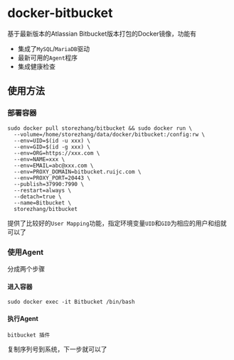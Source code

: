 # docker-bitbucket

基于最新版本的Atlassian Bitbucket版本打包的Docker镜像，功能有
- 集成了`MySQL`/`MariaDB`驱动
- 最新可用的`Agent`程序
- 集成健康检查

## 使用方法

### 部署容器

```shell
sudo docker pull storezhang/bitbucket && sudo docker run \
  --volume=/home/storezhang/data/docker/bitbucket:/config:rw \
  --env=UID=$(id -u xxx) \
  --env=GID=$(id -g xxx) \
  --env=ORG=https://xxx.com \
  --env=NAME=xxx \
  --env=EMAIL=abc@xxx.com \
  --env=PROXY_DOMAIN=bitbucket.ruijc.com \
  --env=PROXY_PORT=20443 \
  --publish=37990:7990 \
  --restart=always \
  --detach=true \
  --name=Bitbucket \
  storezhang/bitbucket
```

提供了比较好的`User Mapping`功能，指定环境变量`UID`和`GID`为相应的用户和组就可以了

### 使用Agent

分成两个步骤

#### 进入容器

```shell
sudo docker exec -it Bitbucket /bin/bash
```

#### 执行Agent

```shell
bitbucket 插件
```

复制序列号到系统，下一步就可以了
